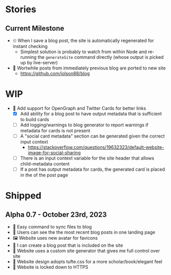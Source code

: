 # Stories

## Current Milestone

- ⏲ When I save a blog post, the site is automatically regenerated for instant checking
  - Simplest solution is probably to watch from within Node and re-running the `generateSite` command directly (whose output is picked up by live-server)
- 📄 Wortwhile posts from immediately previous blog are ported to new site
  - https://github.com/jolson88/blog

# WIP

- 🐤 Add support for OpenGraph and Twitter Cards for better links
  - [x] Add ability for a blog post to have output metadata that is sufficient to build cards
  - [ ] Add logging/warnings to blog generator to report warnings if metadata for cards is not present
  - [ ] A "social card metadata" section can be generated given the correct input context
    - https://stackoverflow.com/questions/19632323/default-website-image-for-social-sharing
  - [ ] There is an input context variable for the site header that allows child-metadata content
  - [ ] If a post has output metadata for cards, the generated card is placed in the <head> of the post page

# Shipped

## Alpha 0.7 - October 23rd, 2023

- 💾 Easy command to sync files to blog
- 📖 Users can see the the most recent blog posts in one landing page
- 🖼 Website uses new avatar for favicons
- 📃 I can create a blog post that is included on the site
- 🎯 Website uses a custom site generator that gives me full control over site
- 🎯 Website design adopts tufte.css for a more scholar/book/elegant feel
- 🎯 Website is locked down to HTTPS
